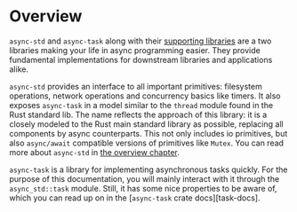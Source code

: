 # Overview

`async-std` and `async-task` along with their [supporting libraries][organization] are a two libraries making your life in async programming easier. They provide fundamental implementations for downstream libraries and applications alike.

`async-std` provides an interface to all important primitives: filesystem operations, network operations and concurrency basics like timers. It also exposes `async-task` in a model similar to the `thread` module found in the Rust standard lib. The name reflects the approach of this library: it is a closely modeled to the Rust main standard library as possible, replacing all components by async counterparts. This not only includes io primitives, but also `async/await` compatible versions of primitives like `Mutex`. You can read more about `async-std` in [the overview chapter][overview-std].

`async-task` is a library for implementing asynchronous tasks quickly. For the purpose of this documentation, you will mainly interact with it through the `async_std::task` module. Still, it has some nice properties to be aware of, which you can read up on in the [`async-task` crate docs][task-docs].

[organization]: https://github.com/async-std/async-std
[overview-std]: overview/async-std/
[overview-task]: https://docs.rs/async-task